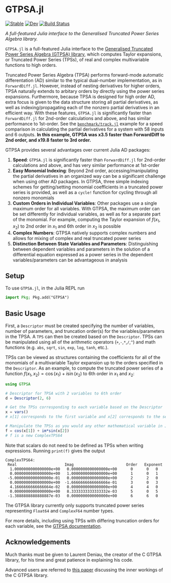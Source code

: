 # GTPSA.jl
[![Stable](https://img.shields.io/badge/docs-stable-blue.svg)](https://bmad-sim.github.io/GTPSA.jl/stable/)
[![Dev](https://img.shields.io/badge/docs-dev-blue.svg)](https://bmad-sim.github.io/GTPSA.jl/dev/)
[![Build Status](https://github.com/bmad-sim/GTPSA.jl/actions/workflows/CI.yml/badge.svg?branch=main)](https://github.com/bmad-sim/GTPSA.jl/actions/workflows/CI.yml?query=branch%3Amain)

*A full-featured Julia interface to the Generalised Truncated Power Series Algebra library.*

`GTPSA.jl` is a full-featured Julia interface to the [Generalised Truncated Power Series Algebra (GTPSA) library](https://madx.web.cern.ch/releases/madng/html/mad_mod_diffalg.html), which computes Taylor expansions, or Truncated Power Series (TPSs), of real and complex multivariable functions to high orders.

Truncated Power Series Algebra (TPSA) performs forward-mode automatic differentation (AD) similar to the typical dual-number implementation, as in `ForwardDiff.jl`. However, instead of nesting derivatives for higher orders, TPSA naturally extends to arbitary orders by directly using the power series expansions. Furthermore, because TPSA is designed for high order AD, extra focus is given to the data structure storing all partial derivatives, as well as indexing/propagating each of the nonzero partial derivatives in an efficient way. With these features, `GTPSA.jl` is significantly faster than `ForwardDiff.jl` for 2nd-order calculations and above, and has similar performance to 1st-order. See the [`benchmark/track.jl`](https://github.com/bmad-sim/GTPSA.jl/blob/main/benchmark/track.jl) example for a speed comparison in calculating the partial derivatives for a system with 58 inputs and 6 outputs. **In this example, GTPSA was x3.5 faster than ForwardDiff to 2nd order, and x19.8 faster to 3rd order.**

GTPSA provides several advantages over current Julia AD packages:

1. **Speed**: `GTPSA.jl` is significantly faster than `ForwardDiff.jl` for 2nd-order calculations and above, and has very similar performance at 1st-order
2. **Easy Monomial Indexing**: Beyond 2nd order, accessing/manipulating the partial derivatives in an organized way can be a significant challenge when using other AD packages. In GTPSA, three simple indexing schemes for getting/setting monomial coefficients in a truncated power series is provided, as well as a `cycle!` function for cycling through all nonzero monomials
3. **Custom Orders in Individual Variables**: Other packages use a single maximum order for all variables. With GTPSA, the maximum order can be set differently for individual variables, as well as for a separate part of the monomial. For example, computing the Taylor expansion of $f(x_1,x_2)$ to 2nd order in $x_1$ and 6th order in $x_2$ is possible
4. **Complex Numbers**: GTPSA natively supports complex numbers and allows for mixing of complex and real truncated power series
5. **Distinction Between State Variables and Parameters**: Distinguishing between dependent variables and parameters in the solution of a differential equation expressed as a power series in the dependent variables/parameters can be advantageous in analysis

## Setup
To use `GTPSA.jl`, in the Julia REPL run

```julia
import Pkg; Pkg.add("GTPSA")
```

## Basic Usage
First, a `Descriptor` must be created specifying the number of variables, number of parameters, and truncation order(s) for the variables/parameters in the TPSA. A `TPS` can then be created based on the `Descriptor`. TPSs can be manipulated using all of the arithmetic operators (`+`,`-`,`*`,`/`,`^`) and math functions (e.g. `abs`, `sqrt`, `sin`, `exp`, `log`, `tanh`, etc.).

TPSs can be viewed as structures containing the coefficients for all of the monomials of a multivariable Taylor expansion up to the orders specified in the `Descriptor`. As an example, to compute the truncated power series of a function $f(x_1, x_2) = \cos{(x_1)}+i\sin{(x_2)}$ to 6th order in $x_1$ and $x_2$:
```julia
using GTPSA

# Descriptor for TPSA with 2 variables to 6th order
d = Descriptor(2, 6)

# Get the TPSs corresponding to each variable based on the Descriptor
x = vars()
# x[1] corresponds to the first variable and x[2] corresponds to the second variable

# Manipulate the TPSs as you would any other mathematical variable in Julia
f = cos(x[1]) + im*sin(x[2])
# f is a new ComplexTPS64
```

Note that scalars do not need to be defined as TPSs when writing expressions. Running `print(f)` gives the output

```
ComplexTPS64:
 Real                     Imag                       Order   Exponent
  1.0000000000000000e+00   0.0000000000000000e+00      0      0   0
  0.0000000000000000e+00   1.0000000000000000e+00      1      0   1
 -5.0000000000000000e-01   0.0000000000000000e+00      2      2   0
  0.0000000000000000e+00  -1.6666666666666666e-01      3      0   3
  4.1666666666666664e-02   0.0000000000000000e+00      4      4   0
  0.0000000000000000e+00   8.3333333333333332e-03      5      0   5
 -1.3888888888888887e-03   0.0000000000000000e+00      6      6   0
```

The GTPSA library currently only supports truncated power series representing `Float64` and `ComplexF64` number types.

For more details, including using TPSs with differing truncation orders for each variable, see the [GTPSA documentation](https://bmad-sim.github.io/GTPSA.jl/).

## Acknowledgements
Much thanks must be given to Laurent Deniau, the creator of the C GTPSA library, for his time and great patience in explaining his code. 

Advanced users are referred to [this paper](https://inspirehep.net/files/286f2ab60e1e7c372cec485337ab5eb6) discussing the inner workings of the C GTPSA library.
